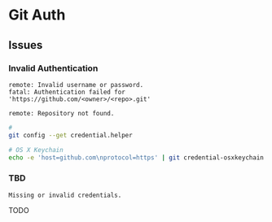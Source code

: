 # Git Auth

## Issues

### Invalid Authentication

```log
remote: Invalid username or password.
fatal: Authentication failed for 'https://github.com/<owner>/<repo>.git'
```

```log
remote: Repository not found.
```

```sh
#
git config --get credential.helper

# OS X Keychain
echo -e 'host=github.com\nprotocol=https' | git credential-osxkeychain erase
```

### TBD

```log
Missing or invalid credentials.
```

TODO

